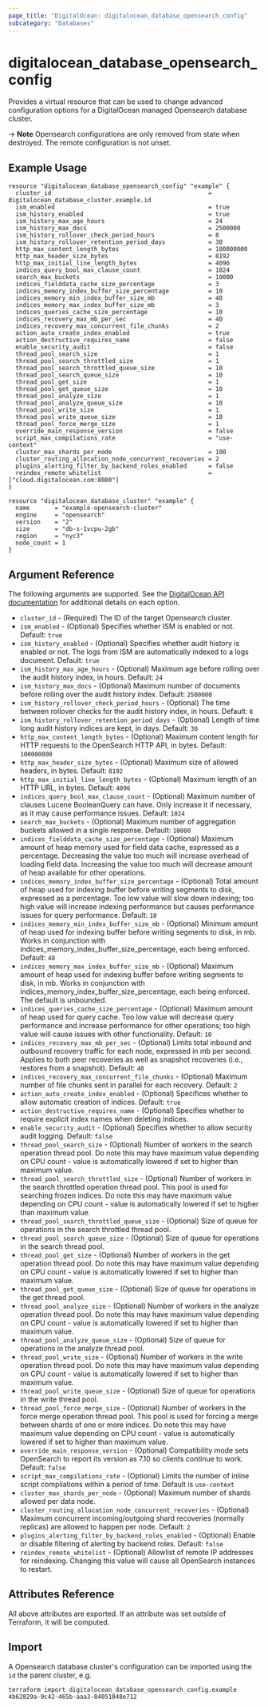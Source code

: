 ```yaml
---
page_title: "DigitalOcean: digitalocean_database_opensearch_config"
subcategory: "Databases"
---
```


# digitalocean\_database\_opensearch\_config

Provides a virtual resource that can be used to change advanced configuration
options for a DigitalOcean managed Opensearch database cluster.

-> **Note** Opensearch configurations are only removed from state when destroyed. The remote configuration is not unset.

## Example Usage

```hcl
resource "digitalocean_database_opensearch_config" "example" {
  cluster_id                                            = digitalocean_database_cluster.example.id
  ism_enabled                                           = true
  ism_history_enabled                                   = true
  ism_history_max_age_hours                             = 24
  ism_history_max_docs                                  = 2500000
  ism_history_rollover_check_period_hours               = 8
  ism_history_rollover_retention_period_days            = 30
  http_max_content_length_bytes                         = 100000000
  http_max_header_size_bytes                            = 8192
  http_max_initial_line_length_bytes                    = 4096
  indices_query_bool_max_clause_count                   = 1024
  search_max_buckets                                    = 10000
  indices_fielddata_cache_size_percentage               = 3
  indices_memory_index_buffer_size_percentage           = 10
  indices_memory_min_index_buffer_size_mb               = 48
  indices_memory_max_index_buffer_size_mb               = 3
  indices_queries_cache_size_percentage                 = 10
  indices_recovery_max_mb_per_sec                       = 40
  indices_recovery_max_concurrent_file_chunks           = 2
  action_auto_create_index_enabled                      = true
  action_destructive_requires_name                      = false
  enable_security_audit                                 = false
  thread_pool_search_size                               = 1
  thread_pool_search_throttled_size                     = 1
  thread_pool_search_throttled_queue_size               = 10
  thread_pool_search_queue_size                         = 10
  thread_pool_get_size                                  = 1
  thread_pool_get_queue_size                            = 10
  thread_pool_analyze_size                              = 1
  thread_pool_analyze_queue_size                        = 10
  thread_pool_write_size                                = 1
  thread_pool_write_queue_size                          = 10
  thread_pool_force_merge_size                          = 1
  override_main_response_version                        = false
  script_max_compilations_rate                          = "use-context"
  cluster_max_shards_per_node                           = 100
  cluster_routing_allocation_node_concurrent_recoveries = 2
  plugins_alerting_filter_by_backend_roles_enabled      = false
  reindex_remote_whitelist                              = ["cloud.digitalocean.com:8080"]
}

resource "digitalocean_database_cluster" "example" {
  name       = "example-opensearch-cluster"
  engine     = "opensearch"
  version    = "2"
  size       = "db-s-1vcpu-2gb"
  region     = "nyc3"
  node_count = 1
}
```


## Argument Reference

The following arguments are supported. See the [DigitalOcean API documentation](https://docs.digitalocean.com/reference/api/api-reference/#operation/databases_patch_config)
for additional details on each option.

* `cluster_id` - (Required) The ID of the target Opensearch cluster.
* `ism_enabled` - (Optional) Specifies whether ISM is enabled or not. Default: `true`
* `ism_history_enabled` - (Optional) Specifies whether audit history is enabled or not. The logs from ISM are automatically indexed to a logs document. Default: `true`
* `ism_history_max_age_hours` - (Optional) Maximum age before rolling over the audit history index, in hours. Default: `24`
* `ism_history_max_docs` - (Optional) Maximum number of documents before rolling over the audit history index. Default: `2500000`
* `ism_history_rollover_check_period_hours` - (Optional) The time between rollover checks for the audit history index, in hours. Default: `8`
* `ism_history_rollover_retention_period_days` - (Optional) Length of time long audit history indices are kept, in days. Default: `30`
* `http_max_content_length_bytes` - (Optional) Maximum content length for HTTP requests to the OpenSearch HTTP API, in bytes. Default: `100000000`
* `http_max_header_size_bytes` - (Optional) Maximum size of allowed headers, in bytes. Default: `8192`
* `http_max_initial_line_length_bytes` - (Optional) Maximum length of an HTTP URL, in bytes. Default: `4096`
* `indices_query_bool_max_clause_count` - (Optional) Maximum number of clauses Lucene BooleanQuery can have. Only increase it if necessary, as it may cause performance issues. Default: `1024`
* `search_max_buckets` - (Optional) Maximum number of aggregation buckets allowed in a single response. Default: `10000`
* `indices_fielddata_cache_size_percentage` - (Optional) Maximum amount of heap memory used for field data cache, expressed as a percentage. Decreasing the value too much will increase overhead of loading field data. Increasing the value too much will decrease amount of heap available for other operations.
* `indices_memory_index_buffer_size_percentage` - (Optional) Total amount of heap used for indexing buffer before writing segments to disk, expressed as a percentage. Too low value will slow down indexing; too high value will increase indexing performance but causes performance issues for query performance. Default: `10`
* `indices_memory_min_index_buffer_size_mb` - (Optional) Minimum amount of heap used for indexing buffer before writing segments to disk, in mb. Works in conjunction with indices_memory_index_buffer_size_percentage, each being enforced. Default: `48`
* `indices_memory_max_index_buffer_size_mb` - (Optional) Maximum amount of heap used for indexing buffer before writing segments to disk, in mb. Works in conjunction with indices_memory_index_buffer_size_percentage, each being enforced. The default is unbounded.
* `indices_queries_cache_size_percentage` - (Optional) Maximum amount of heap used for query cache. Too low value will decrease query performance and increase performance for other operations; too high value will cause issues with other functionality. Default: `10`
* `indices_recovery_max_mb_per_sec` - (Optional) Limits total inbound and outbound recovery traffic for each node, expressed in mb per second. Applies to both peer recoveries as well as snapshot recoveries (i.e., restores from a snapshot). Default: `40`
* `indices_recovery_max_concurrent_file_chunks` - (Optional) Maximum number of file chunks sent in parallel for each recovery. Default: `2`
* `action_auto_create_index_enabled` - (Optional) Specifices whether to allow automatic creation of indices. Default: `true`
* `action_destructive_requires_name` - (Optional) Specifies whether to require explicit index names when deleting indices.
* `enable_security_audit` - (Optional) Specifies whether to allow security audit logging. Default: `false`
* `thread_pool_search_size` - (Optional) Number of workers in the search operation thread pool. Do note this may have maximum value depending on CPU count - value is automatically lowered if set to higher than maximum value.
* `thread_pool_search_throttled_size` - (Optional) Number of workers in the search throttled operation thread pool. This pool is used for searching frozen indices. Do note this may have maximum value depending on CPU count - value is automatically lowered if set to higher than maximum value.
* `thread_pool_search_throttled_queue_size` - (Optional) Size of queue for operations in the search throttled thread pool.
* `thread_pool_search_queue_size` - (Optional) Size of queue for operations in the search thread pool.
* `thread_pool_get_size` - (Optional) Number of workers in the get operation thread pool. Do note this may have maximum value depending on CPU count - value is automatically lowered if set to higher than maximum value.
* `thread_pool_get_queue_size` - (Optional) Size of queue for operations in the get thread pool.
* `thread_pool_analyze_size` - (Optional) Number of workers in the analyze operation thread pool. Do note this may have maximum value depending on CPU count - value is automatically lowered if set to higher than maximum value.
* `thread_pool_analyze_queue_size` - (Optional) Size of queue for operations in the analyze thread pool.
* `thread_pool_write_size` - (Optional) Number of workers in the write operation thread pool. Do note this may have maximum value depending on CPU count - value is automatically lowered if set to higher than maximum value.
* `thread_pool_write_queue_size` - (Optional) Size of queue for operations in the write thread pool.
* `thread_pool_force_merge_size` - (Optional) Number of workers in the force merge operation thread pool. This pool is used for forcing a merge between shards of one or more indices. Do note this may have maximum value depending on CPU count - value is automatically lowered if set to higher than maximum value.
* `override_main_response_version` - (Optional) Compatibility mode sets OpenSearch to report its version as 7.10 so clients continue to work. Default: `false`
* `script_max_compilations_rate` - (Optional) Limits the number of inline script compilations within a period of time. Default is `use-context`
* `cluster_max_shards_per_node` - (Optional) Maximum number of shards allowed per data node.
* `cluster_routing_allocation_node_concurrent_recoveries` - (Optional) Maximum concurrent incoming/outgoing shard recoveries (normally replicas) are allowed to happen per node. Default: `2`
* `plugins_alerting_filter_by_backend_roles_enabled` - (Optional) Enable or disable filtering of alerting by backend roles. Default: `false`
* `reindex_remote_whitelist` - (Optional) Allowlist of remote IP addresses for reindexing. Changing this value will cause all OpenSearch instances to restart.

## Attributes Reference

All above attributes are exported. If an attribute was set outside of Terraform, it will be computed.

## Import

A Opensearch database cluster's configuration can be imported using the `id` the parent cluster, e.g.

```
terraform import digitalocean_database_opensearch_config.example 4b62829a-9c42-465b-aaa3-84051048e712
```
